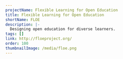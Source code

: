 ```yaml
---
projectName: Flexible Learning for Open Education
title: Flexible Learning for Open Education
shortName: FLOE
description: |-
  Designing open education for diverse learners.
tags: []
link: http://floeproject.org/
order: 100
thumbnailImage: /media/floe.png
---
```

